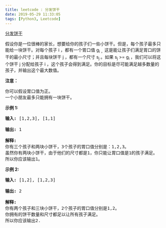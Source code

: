 ```yaml
---
title: leetcode : 分发饼干
date: 2019-05-29 11:33:05
tags: [Python3, Leetcode]
---
```


[分发饼干](https://leetcode-cn.com/problems/assign-cookies/)

<p>假设你是一位很棒的家长，想要给你的孩子们一些小饼干。但是，每个孩子最多只能给一块饼干。对每个孩子 i ，都有一个胃口值&nbsp;g<sub>i ，</sub>这是能让孩子们满足胃口的饼干的最小尺寸；并且每块饼干 j ，都有一个尺寸 s<sub>j&nbsp;</sub>。如果 s<sub>j</sub> &gt;= g<sub>i&nbsp;</sub>，我们可以将这个饼干 j 分配给孩子 i ，这个孩子会得到满足。你的目标是尽可能满足越多数量的孩子，并输出这个最大数值。</p>

<!-- more -->

<p><strong>注意：</strong></p>

<p>你可以假设胃口值为正。<br />
一个小朋友最多只能拥有一块饼干。</p>

<p><strong>示例&nbsp;1:</strong></p>

<pre>
<strong>输入:</strong> [1,2,3], [1,1]

<strong>输出:</strong> 1

<strong>解释:</strong> 
你有三个孩子和两块小饼干，3个孩子的胃口值分别是：1,2,3。
虽然你有两块小饼干，由于他们的尺寸都是1，你只能让胃口值是1的孩子满足。
所以你应该输出1。
</pre>

<p><strong>示例&nbsp;2:</strong></p>

<pre>
<strong>输入:</strong> [1,2], [1,2,3]

<strong>输出:</strong> 2

<strong>解释:</strong> 
你有两个孩子和三块小饼干，2个孩子的胃口值分别是1,2。
你拥有的饼干数量和尺寸都足以让所有孩子满足。
所以你应该输出2.
</pre>
